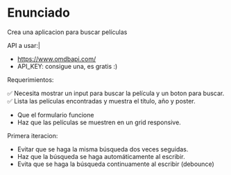 # Enunciado

Crea una aplicacion para buscar películas

API a usar:|

- https://www.omdbapi.com/
- API_KEY: consigue una, es gratis :)

Requerimientos:

✅ Necesita mostrar un input para buscar la película y un boton para buscar.
✅ Lista las películas encontradas y muestra el título, año y poster.
- Que el formulario funcione
- Haz que las películas se muestren en un grid responsive.

Primera iteracion:

- Evitar que se haga la misma búsqueda dos veces seguidas.
- Haz que la búsqueda se haga automáticamente al escribir.
- Evita que se haga la búsqueda continuamente al escribir (debounce)